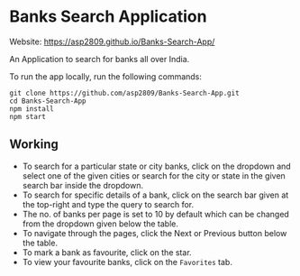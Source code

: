 # Banks Search Application

Website: https://asp2809.github.io/Banks-Search-App/

An Application to search for banks all over India.

To run the app locally, run the following commands:

```
git clone https://github.com/asp2809/Banks-Search-App.git
cd Banks-Search-App
npm install
npm start
```

## Working

- To search for a particular state or city banks, click on the dropdown and select one of the given cities or search for the city or state in the given search bar inside the dropdown.
- To search for specific details of a bank, click on the search bar given at the top-right and type the query to search for.
- The no. of banks per page is set to 10 by default which can be changed from the dropdown given below the table.
- To navigate through the pages, click the Next or Previous button below the table.
- To mark a bank as favourite, click on the star.
- To view your favourite banks, click on the `Favorites` tab.
